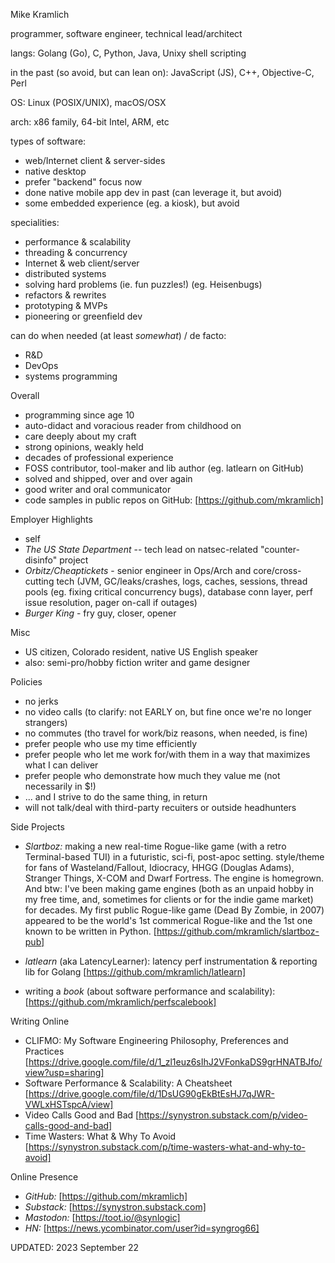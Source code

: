 Mike Kramlich

programmer, software engineer, technical lead/architect

langs: Golang (Go), C, Python, Java, Unixy shell scripting

in the past (so avoid, but can lean on): JavaScript (JS), C++, Objective-C, Perl

OS:    Linux (POSIX/UNIX), macOS/OSX

arch:  x86 family, 64-bit Intel, ARM, etc

types of software:

* web/Internet client & server-sides
* native desktop
* prefer "backend" focus now
* done native mobile app dev in past (can leverage it, but avoid)
* some embedded experience (eg. a kiosk), but avoid

specialities:

* performance & scalability
* threading & concurrency
* Internet & web client/server
* distributed systems
* solving hard problems (ie. fun puzzles!) (eg. Heisenbugs)
* refactors & rewrites
* prototyping & MVPs
* pioneering or greenfield dev

can do when needed (at least *somewhat*) / de facto:

* R&D
* DevOps
* systems programming

Overall

* programming since age 10
* auto-didact and voracious reader from childhood on
* care deeply about my craft
* strong opinions, weakly held
* decades of professional experience
* FOSS contributor, tool-maker and lib author (eg. latlearn on GitHub)
* solved and shipped, over and over again
* good writer and oral communicator
* code samples in public repos on GitHub:
    [https://github.com/mkramlich]

Employer Highlights

* self
* *The US State Department* -- tech lead on natsec-related "counter-disinfo" project
* *Orbitz/Cheaptickets* - senior engineer in Ops/Arch and core/cross-cutting tech (JVM, GC/leaks/crashes, logs, caches, sessions, thread pools (eg. fixing critical concurrency bugs), database conn layer, perf issue resolution, pager on-call if outages)
* *Burger King* - fry guy, closer, opener

Misc

* US citizen, Colorado resident, native US English speaker
* also: semi-pro/hobby fiction writer and game designer

Policies

* no jerks
* no video calls (to clarify: not EARLY on, but fine once we're no longer strangers)
* no commutes (tho travel for work/biz reasons, when needed, is fine)
* prefer people who use my time efficiently
* prefer people who let me work for/with them in a way that maximizes what I can deliver
* prefer people who demonstrate how much they value me (not necessarily in $!)
* ... and I strive to do the same thing, in return
* will not talk/deal with third-party recuiters or outside headhunters

Side Projects

* *Slartboz:* making a new real-time Rogue-like game (with a retro Terminal-based TUI) in a futuristic, sci-fi, post-apoc setting. style/theme for fans of Wasteland/Fallout, Idiocracy, HHGG (Douglas Adams), Stranger Things, X-COM and Dwarf Fortress. The engine is homegrown. And btw: I've been making game engines (both as an unpaid hobby in my free time, and, sometimes for clients or for the indie game market) for decades. My first public Rogue-like game (Dead By Zombie, in 2007) appeared to be the world's 1st commerical Rogue-like and the 1st one known to be written in Python.
    [https://github.com/mkramlich/slartboz-pub]

* *latlearn* (aka LatencyLearner): latency perf instrumentation & reporting lib for Golang
    [https://github.com/mkramlich/latlearn]

* writing a *book* (about software performance and scalability):
    [https://github.com/mkramlich/perfscalebook]

Writing Online

* CLIFMO: My Software Engineering Philosophy, Preferences and Practices
    [https://drive.google.com/file/d/1_zl1euz6sIhJ2VFonkaDS9grHNATBJfo/view?usp=sharing]
* Software Performance & Scalability: A Cheatsheet
    [https://drive.google.com/file/d/1DsUG90gEkBtEsHJ7qJWR-VWLxHSTspcA/view]
* Video Calls Good and Bad
    [https://synystron.substack.com/p/video-calls-good-and-bad]
* Time Wasters: What & Why To Avoid
    [https://synystron.substack.com/p/time-wasters-what-and-why-to-avoid]

Online Presence

* *GitHub:*   [https://github.com/mkramlich]
* *Substack:* [https://synystron.substack.com]
* *Mastodon:* [https://toot.io/@synlogic]
* *HN:*       [https://news.ycombinator.com/user?id=syngrog66]

UPDATED: 2023 September 22

